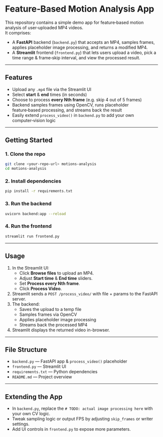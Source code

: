 # Feature‑Based Motion Analysis App

This repository contains a simple demo app for feature‑based motion analysis of user‑uploaded MP4 videos.  
It comprises:

- A **FastAPI** backend (`backend.py`) that accepts an MP4, samples frames, applies placeholder image processing, and returns a modified MP4.  
- A **Streamlit** frontend (`frontend.py`) that lets users upload a video, pick a time range & frame‑skip interval, and view the processed result.

---

## Features

- Upload any `.mp4` file via the Streamlit UI  
- Select **start** & **end** times (in seconds)  
- Choose to process **every Nth frame** (e.g. skip 4 out of 5 frames)  
- Backend samples frames using OpenCV, runs placeholder feature‑based processing, and streams back the result  
- Easily extend `process_video()` in `backend.py` to add your own computer‑vision logic  

---

## Getting Started

### 1. Clone the repo
```bash
git clone <your‑repo‑url> motions‑analysis
cd motions‑analysis
```

### 2. Install dependencies
```bash
pip install -r requirements.txt
```

### 3. Run the backend
```bash
uvicorn backend:app --reload
```

### 4. Run the frontend
```bash
streamlit run frontend.py
```

---

## Usage

1. In the Streamlit UI:
   - Click **Browse files** to upload an MP4.  
   - Adjust **Start time** & **End time** sliders.  
   - Set **Process every Nth frame**.  
   - Click **Process Video**.  
2. Streamlit sends a `POST /process_video/` with file + params to the FastAPI server.  
3. The backend:
   - Saves the upload to a temp file  
   - Samples frames via OpenCV  
   - Applies placeholder image processing  
   - Streams back the processed MP4  
4. Streamlit displays the returned video in-browser.

---

## File Structure

- `backend.py`  — FastAPI app & `process_video()` placeholder  
- `frontend.py` — Streamlit UI  
- `requirements.txt` — Python dependencies  
- `README.md` — Project overview  

---

## Extending the App

- In `backend.py`, replace the `# TODO: actual image processing here` with your own CV logic.  
- Tweak sampling logic or output FPS by adjusting `skip_frames` or writer settings.  
- Add UI controls in `frontend.py` to expose more parameters.
